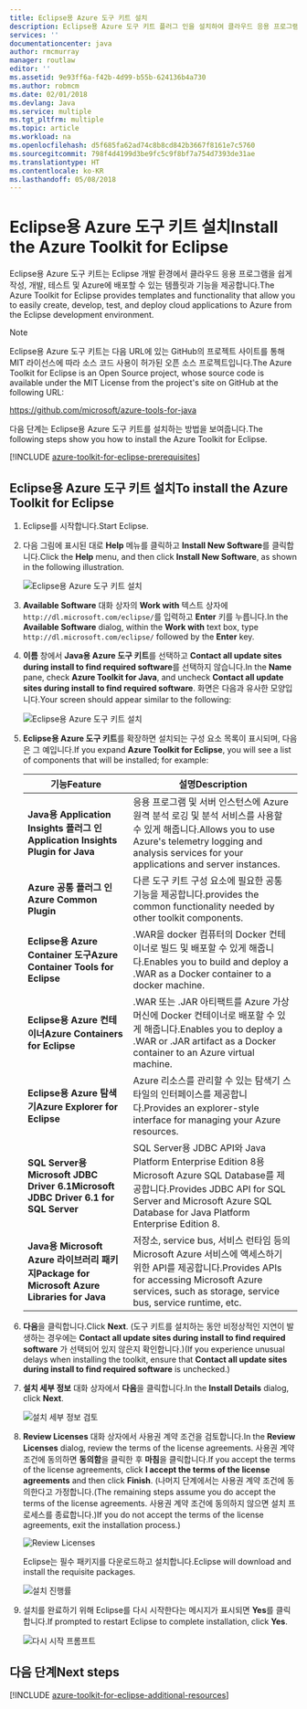 ```yaml
---
title: Eclipse용 Azure 도구 키트 설치
description: Eclipse용 Azure 도구 키트 플러그 인을 설치하여 클라우드 응용 프로그램을 만들어 Azure에 배포하는 방법에 대해 알아봅니다.
services: ''
documentationcenter: java
author: rmcmurray
manager: routlaw
editor: ''
ms.assetid: 9e93ff6a-f42b-4d99-b55b-624136b4a730
ms.author: robmcm
ms.date: 02/01/2018
ms.devlang: Java
ms.service: multiple
ms.tgt_pltfrm: multiple
ms.topic: article
ms.workload: na
ms.openlocfilehash: d5f685fa62ad74c8b8cd842b3667f8161e7c5760
ms.sourcegitcommit: 798f4d4199d3be9fc5c9f8bf7a754d7393de31ae
ms.translationtype: HT
ms.contentlocale: ko-KR
ms.lasthandoff: 05/08/2018
---
```

# <a name="install-the-azure-toolkit-for-eclipse"></a><span data-ttu-id="d1691-103">Eclipse용 Azure 도구 키트 설치</span><span class="sxs-lookup"><span data-stu-id="d1691-103">Install the Azure Toolkit for Eclipse</span></span>

<span data-ttu-id="d1691-104">Eclipse용 Azure 도구 키트는 Eclipse 개발 환경에서 클라우드 응용 프로그램을 쉽게 작성, 개발, 테스트 및 Azure에 배포할 수 있는 템플릿과 기능을 제공합니다.</span><span class="sxs-lookup"><span data-stu-id="d1691-104">The Azure Toolkit for Eclipse provides templates and functionality that allow you to easily create, develop, test, and deploy cloud applications to Azure from the Eclipse development environment.</span></span>

> [!NOTE] 
> 
> <span data-ttu-id="d1691-105">Eclipse용 Azure 도구 키트는 다음 URL에 있는 GitHub의 프로젝트 사이트를 통해 MIT 라이선스에 따라 소스 코드 사용이 허가된 오픈 소스 프로젝트입니다.</span><span class="sxs-lookup"><span data-stu-id="d1691-105">The Azure Toolkit for Eclipse is an Open Source project, whose source code is available under the MIT License from the project's site on GitHub at the following URL:</span></span> 
> 
> <https://github.com/microsoft/azure-tools-for-java> 
> 

<span data-ttu-id="d1691-106">다음 단계는 Eclipse용 Azure 도구 키트를 설치하는 방법을 보여줍니다.</span><span class="sxs-lookup"><span data-stu-id="d1691-106">The following steps show you how to install the Azure Toolkit for Eclipse.</span></span>

[!INCLUDE [azure-toolkit-for-eclipse-prerequisites](../includes/azure-toolkit-for-eclipse-prerequisites.md)]

## <a name="to-install-the-azure-toolkit-for-eclipse"></a><span data-ttu-id="d1691-107">Eclipse용 Azure 도구 키트 설치</span><span class="sxs-lookup"><span data-stu-id="d1691-107">To install the Azure Toolkit for Eclipse</span></span>

1. <span data-ttu-id="d1691-108">Eclipse를 시작합니다.</span><span class="sxs-lookup"><span data-stu-id="d1691-108">Start Eclipse.</span></span>

1. <span data-ttu-id="d1691-109">다음 그림에 표시된 대로 **Help** 메뉴를 클릭하고 **Install New Software**를 클릭합니다.</span><span class="sxs-lookup"><span data-stu-id="d1691-109">Click the **Help** menu, and then click **Install New Software**, as shown in the following illustration.</span></span>
   
   ![Eclipse용 Azure 도구 키트 설치][01]

1. <span data-ttu-id="d1691-111">**Available Software** 대화 상자의 **Work with** 텍스트 상자에 `http://dl.microsoft.com/eclipse/`를 입력하고 **Enter** 키를 누릅니다.</span><span class="sxs-lookup"><span data-stu-id="d1691-111">In the **Available Software** dialog, within the **Work with** text box, type `http://dl.microsoft.com/eclipse/` followed by the **Enter** key.</span></span>

1. <span data-ttu-id="d1691-112">**이름** 창에서 **Java용 Azure 도구 키트**를 선택하고 **Contact all update sites during install to find required software**를 선택하지 않습니다.</span><span class="sxs-lookup"><span data-stu-id="d1691-112">In the **Name** pane, check **Azure Toolkit for Java**, and uncheck **Contact all update sites during install to find required software**.</span></span> <span data-ttu-id="d1691-113">화면은 다음과 유사한 모양입니다.</span><span class="sxs-lookup"><span data-stu-id="d1691-113">Your screen should appear similar to the following:</span></span>
   
   ![Eclipse용 Azure 도구 키트 설치][02]

1. <span data-ttu-id="d1691-115">**Eclipse용 Azure 도구 키트**를 확장하면 설치되는 구성 요소 목록이 표시되며, 다음은 그 예입니다.</span><span class="sxs-lookup"><span data-stu-id="d1691-115">If you expand **Azure Toolkit for Eclipse**, you will see a list of components that will be installed; for example:</span></span>

   | <span data-ttu-id="d1691-116">기능</span><span class="sxs-lookup"><span data-stu-id="d1691-116">Feature</span></span> | <span data-ttu-id="d1691-117">설명</span><span class="sxs-lookup"><span data-stu-id="d1691-117">Description</span></span> | 
   |---|---| 
   | <span data-ttu-id="d1691-118">**Java용 Application Insights 플러그 인**</span><span class="sxs-lookup"><span data-stu-id="d1691-118">**Application Insights Plugin for Java**</span></span> | <span data-ttu-id="d1691-119">응용 프로그램 및 서버 인스턴스에 Azure 원격 분석 로깅 및 분석 서비스를 사용할 수 있게 해줍니다.</span><span class="sxs-lookup"><span data-stu-id="d1691-119">Allows you to use Azure's telemetry logging and analysis services for your applications and server instances.</span></span> | 
   | <span data-ttu-id="d1691-120">**Azure 공통 플러그 인**</span><span class="sxs-lookup"><span data-stu-id="d1691-120">**Azure Common Plugin**</span></span> | <span data-ttu-id="d1691-121">다른 도구 키트 구성 요소에 필요한 공통 기능을 제공합니다.</span><span class="sxs-lookup"><span data-stu-id="d1691-121">provides the common functionality needed by other toolkit components.</span></span> | 
   | <span data-ttu-id="d1691-122">**Eclipse용 Azure Container 도구**</span><span class="sxs-lookup"><span data-stu-id="d1691-122">**Azure Container Tools for Eclipse**</span></span> | <span data-ttu-id="d1691-123">.WAR을 docker 컴퓨터의 Docker 컨테이너로 빌드 및 배포할 수 있게 해줍니다.</span><span class="sxs-lookup"><span data-stu-id="d1691-123">Enables you to build and deploy a .WAR as a Docker container to a docker machine.</span></span> | 
   | <span data-ttu-id="d1691-124">**Eclipse용 Azure 컨테이너**</span><span class="sxs-lookup"><span data-stu-id="d1691-124">**Azure Containers for Eclipse**</span></span> | <span data-ttu-id="d1691-125">.WAR 또는 .JAR 아티팩트를 Azure 가상 머신에 Docker 컨테이너로 배포할 수 있게 해줍니다.</span><span class="sxs-lookup"><span data-stu-id="d1691-125">Enables you to deploy a .WAR or .JAR artifact as a Docker container to an Azure virtual machine.</span></span> | 
   | <span data-ttu-id="d1691-126">**Eclipse용 Azure 탐색기**</span><span class="sxs-lookup"><span data-stu-id="d1691-126">**Azure Explorer for Eclipse**</span></span> | <span data-ttu-id="d1691-127">Azure 리소스를 관리할 수 있는 탐색기 스타일의 인터페이스를 제공합니다.</span><span class="sxs-lookup"><span data-stu-id="d1691-127">Provides an explorer-style interface for managing your Azure resources.</span></span> | 
   | <span data-ttu-id="d1691-128">**SQL Server용 Microsoft JDBC Driver 6.1**</span><span class="sxs-lookup"><span data-stu-id="d1691-128">**Microsoft JDBC Driver 6.1 for SQL Server**</span></span> | <span data-ttu-id="d1691-129">SQL Server용 JDBC API와 Java Platform Enterprise Edition 8용 Microsoft Azure SQL Database를 제공합니다.</span><span class="sxs-lookup"><span data-stu-id="d1691-129">Provides JDBC API for SQL Server and Microsoft Azure SQL Database for Java Platform Enterprise Edition 8.</span></span> | 
   | <span data-ttu-id="d1691-130">**Java용 Microsoft Azure 라이브러리 패키지**</span><span class="sxs-lookup"><span data-stu-id="d1691-130">**Package for Microsoft Azure Libraries for Java**</span></span> | <span data-ttu-id="d1691-131">저장소, service bus, 서비스 런타임 등의 Microsoft Azure 서비스에 액세스하기 위한 API를 제공합니다.</span><span class="sxs-lookup"><span data-stu-id="d1691-131">Provides APIs for accessing Microsoft Azure services, such as storage, service bus, service runtime, etc.</span></span> | 

1. <span data-ttu-id="d1691-132">**다음**을 클릭합니다.</span><span class="sxs-lookup"><span data-stu-id="d1691-132">Click **Next**.</span></span> <span data-ttu-id="d1691-133">(도구 키트를 설치하는 동안 비정상적인 지연이 발생하는 경우에는 **Contact all update sites during install to find required software** 가 선택되어 있지 않은지 확인합니다.)</span><span class="sxs-lookup"><span data-stu-id="d1691-133">(If you experience unusual delays when installing the toolkit, ensure that **Contact all update sites during install to find required software** is unchecked.)</span></span>

1. <span data-ttu-id="d1691-134">**설치 세부 정보** 대화 상자에서 **다음**을 클릭합니다.</span><span class="sxs-lookup"><span data-stu-id="d1691-134">In the **Install Details** dialog, click **Next**.</span></span>
   
   ![설치 세부 정보 검토][03]

1. <span data-ttu-id="d1691-136">**Review Licenses** 대화 상자에서 사용권 계약 조건을 검토합니다.</span><span class="sxs-lookup"><span data-stu-id="d1691-136">In the **Review Licenses** dialog, review the terms of the license agreements.</span></span> <span data-ttu-id="d1691-137">사용권 계약 조건에 동의하면 **동의함**을 클릭한 후 **마침**을 클릭합니다.</span><span class="sxs-lookup"><span data-stu-id="d1691-137">If you accept the terms of the license agreements, click **I accept the terms of the license agreements** and then click **Finish**.</span></span> <span data-ttu-id="d1691-138">(나머지 단계에서는 사용권 계약 조건에 동의한다고 가정합니다.</span><span class="sxs-lookup"><span data-stu-id="d1691-138">(The remaining steps assume you do accept the terms of the license agreements.</span></span> <span data-ttu-id="d1691-139">사용권 계약 조건에 동의하지 않으면 설치 프로세스를 종료합니다.)</span><span class="sxs-lookup"><span data-stu-id="d1691-139">If you do not accept the terms of the license agreements, exit the installation process.)</span></span>
   
   ![Review Licenses][04]
   
   <span data-ttu-id="d1691-141">Eclipse는 필수 패키지를 다운로드하고 설치합니다.</span><span class="sxs-lookup"><span data-stu-id="d1691-141">Eclipse will download and install the requisite packages.</span></span>
   
   ![설치 진행률][05]

1. <span data-ttu-id="d1691-143">설치를 완료하기 위해 Eclipse를 다시 시작한다는 메시지가 표시되면 **Yes**를 클릭합니다.</span><span class="sxs-lookup"><span data-stu-id="d1691-143">If prompted to restart Eclipse to complete installation, click **Yes**.</span></span>
   
   ![다시 시작 프롬프트][06]

## <a name="next-steps"></a><span data-ttu-id="d1691-145">다음 단계</span><span class="sxs-lookup"><span data-stu-id="d1691-145">Next steps</span></span>

[!INCLUDE [azure-toolkit-for-eclipse-additional-resources](../includes/azure-toolkit-for-eclipse-additional-resources.md)]

<!-- URL List -->

<!-- Legacy MSDN URL = https://msdn.microsoft.com/library/azure/hh690946.aspx -->

<!-- IMG List -->

[01]: media/azure-toolkit-for-eclipse-installation/eclipse-installation-01.png
[02]: media/azure-toolkit-for-eclipse-installation/eclipse-installation-02.png
[03]: media/azure-toolkit-for-eclipse-installation/eclipse-installation-03.png
[04]: media/azure-toolkit-for-eclipse-installation/eclipse-installation-04.png
[05]: media/azure-toolkit-for-eclipse-installation/eclipse-installation-05.png
[06]: media/azure-toolkit-for-eclipse-installation/eclipse-installation-06.png
